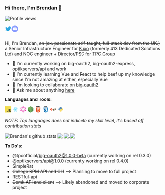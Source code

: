 
### Hi there, I'm Brendan 👋

![Profile views](https://komarev.com/ghpvc/?username=dudeisbrendan03&style=flat-square&color=blueviolet)

<a href="https://twitter.com/NameNotBrendan">
  <img align="left" alt="Twitter" width="21px" src="https://raw.githubusercontent.com/dudeisbrendan03/dudeisbrendan03/main/assets/twitter.svg" />
</a>
<a href="https://discord.gg/5XthZMWDku">
  <img align="left" alt="CodeLabs Discord" width="21px" src="https://raw.githubusercontent.com/dudeisbrendan03/dudeisbrendan03/main/assets/discord-round.svg" />
</a>

<br />
<br />

Hi, I'm Brendan, ~~an (ex. passionate self-taught, full-stack dev from the UK.)~~ a Senior Infrastructure Engineer for [Kuxo](https://kuxo.io) (formerly 413 Dedicated Solutions Ltd) and NOC engineer + Director/PSC for [TPC Group](https://thatspretty.cool) 

- 🔭 I’m currently working on big-oauth2, big-oauth2-express, optikservers/api and work
- 🌱 I’m currently learning Vue and React to help beef up my knowledge since I'm not amazing at either, especially Vue
- 👯 I’m looking to collaborate on [big-oauth2](https://github.com/tpcofficial/big-oauth2)
- 💬 Ask me about anything [here](mailto:jbrendan70@outlook.com)

**Languages and Tools:**  

<code><img height="20" src="https://raw.githubusercontent.com/github/explore/80688e429a7d4ef2fca1e82350fe8e3517d3494d/topics/javascript/javascript.png"></code>
<code><img height="20" src="https://raw.githubusercontent.com/github/explore/80688e429a7d4ef2fca1e82350fe8e3517d3494d/topics/react/react.png"></code>
<code><img height="20" src="https://raw.githubusercontent.com/github/explore/5c058a388828bb5fde0bcafd4bc867b5bb3f26f3/topics/graphql/graphql.png"></code>
<code><img height="20" src="https://raw.githubusercontent.com/github/explore/80688e429a7d4ef2fca1e82350fe8e3517d3494d/topics/nodejs/nodejs.png"></code>
<code><img height="20" src="https://raw.githubusercontent.com/github/explore/80688e429a7d4ef2fca1e82350fe8e3517d3494d/topics/html/html.png"></code>
<code><img height="20" src="https://raw.githubusercontent.com/github/explore/80688e429a7d4ef2fca1e82350fe8e3517d3494d/topics/css/css.png"></code>
<code><img height="20" src="https://raw.githubusercontent.com/github/explore/80688e429a7d4ef2fca1e82350fe8e3517d3494d/topics/git/git.png"></code>
<code><img height="20" src="https://raw.githubusercontent.com/github/explore/80688e429a7d4ef2fca1e82350fe8e3517d3494d/topics/python/python.png"></code>

*NOTE: Top languages does not indicate my skill level, it's based off contribution stats*

<img align="center" src="https://github-readme-stats.vercel.app/api?username=dudeisbrendan03&show_icons=true&include_all_commits=true&theme=material-palenight" alt="Brendan's github stats" />
<img align="center" src="https://github-readme-stats.vercel.app/api/top-langs/?username=dudeisbrendan03&layout=compact&theme=material-palenight" />

<a href="https://github.com/dudeisbrendan03/RESTful-api">
  <img align="center" src="https://github-readme-stats.vercel.app/api/pin/?username=dudeisbrendan03&repo=RESTful-api&theme=material-palenight" />
</a>    
<a href="https://github.com/tpcofficial/big-oauth2">
  <img align="center" src="https://github-readme-stats.vercel.app/api/pin/?username=tpcofficial&repo=big-oauth2&theme=material-palenight" />
</a>

**To Do's:**

- @tpcofficial/big-oauth2@1.0.0-beta (currently working on rel 0.3.0)
- @optikservers/api@1.0.0 (currently working on rel 0.4.0)
- SimpleRat
- ~~College SPM API and CLI~~ --> Planning to move to full project
- RESTful-api
- ~~Domk API and client~~ --> Likely abandoned and moved to corporate project
